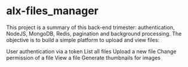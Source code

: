 # alx-files_manager
This project is a summary of this back-end trimester: authentication, NodeJS, MongoDB, Redis, pagination and background processing.
The objective is to build a simple platform to upload and view files:

User authentication via a token
List all files
Upload a new file
Change permission of a file
View a file
Generate thumbnails for images
